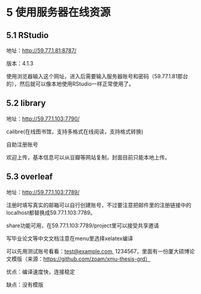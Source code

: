 # 5 使用服务器在线资源

## 5.1 RStudio
地址：http://59.77.1.81:8787/

版本：4.1.3

使用浏览器输入这个网址，进入后需要输入服务器账号和密码（59.77.1.81那台的），然后就可以像本地使用RStudio一样正常使用了。

## 5.2 library
地址：http://59.77.1.103:7790/

calibre(在线图书馆，支持多格式在线阅读，支持格式转换)

自助注册账号

欢迎上传，基本信息可以从豆瓣等网站复制，封面目前只能本地上传。

## 5.3 overleaf

地址：http://59.77.1.103:7789/

注册时填写真实的邮箱可以自行创建账号，不过要注意把邮件里的注册链接中的localhost都替换成59.77.1.103:7789。

share功能可用，在59.77.1.103:7789/project里可以接受共享邀请

写毕业论文等中文文档注意在menu里选择xelatex编译

可以先用测试账号看看：test@example.com, 1234567，里面有一份厦大硕博论文模版（来源：https://github.com/zoam/xmu-thesis-grd）

优点：编译速度快，连接稳定

缺点：没有模版



